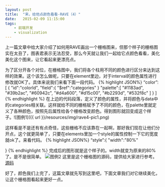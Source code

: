```yaml
---
layout: post
title:  "来，给他点颜色看看-RAVE（4）"
date:   2015-02-09 11:15:00
tags:
    - 前端开发
    - visualization
---
```

上一篇文章中给大家介绍了如何用RAVE画出一个栅格图来，但那个样子的栅格图实在太丑了，图表君表示无法忍受，那么今天就让我们一起给它点颜色看看，美化美化这个图来，让它看起来更漂亮点。

为了区分开各个对位，在栅格图中，我们将各个柱用不同的颜色进行区分来达到这样的效果。这个该怎么做呢，只要在element里边，对于interval的颜色属性进行修改就OK了。具体来说我们来看下面一段代码。
{% highlight JSON%}
“color”:[
  {
    "id":"colorId",
    "field":{
	  "$ref":"categories"
	  }
  "palette":[
    "#1183ad",
    "#39b2ac",
    "#60942c",
    "#d4a600",
    "#d15c00",
    "#b2293d",
    "#532f8c"
   ]
  }
]
{% endhighlight %}
在上边的代码段落，定义了颜色的属性，并将颜色与data中的categories相关联。这样就给不同的栅格赋予了不同的颜色，在palette里就定义了各种颜色，按照先后属性给各个栅格改变颜色。得到图形就回变成这个样子。![图例1]({{ url }}/resources/img/rave4-pic1.png)

这样看是不是还有有点奇怪，这些栅格不应该靠在一起啊，那好我们现在让他们分开点，这个就更简单了，只要在elements里加一个style的属性控制一下它的宽度就ok了。来看代码。
{% highlight JSON%}
“style”:{
  "width":"80%"

}
{% endhighlight %}
完成后的图形就是这个样子的。width就变为原来的80%了。是不是很简单。
![图例2]({{url}}/resources/img/rave4-pic2.png)
这里是这个栅格图的源码，提供给大家进行参考。[源码]({{url}}/resources/file/barchart_color.json)

好了，颜色我们上完了，这篇文章就先写到这里吧，下面文章我们对它继续美化，让这个栅格图看起来更好一点。
